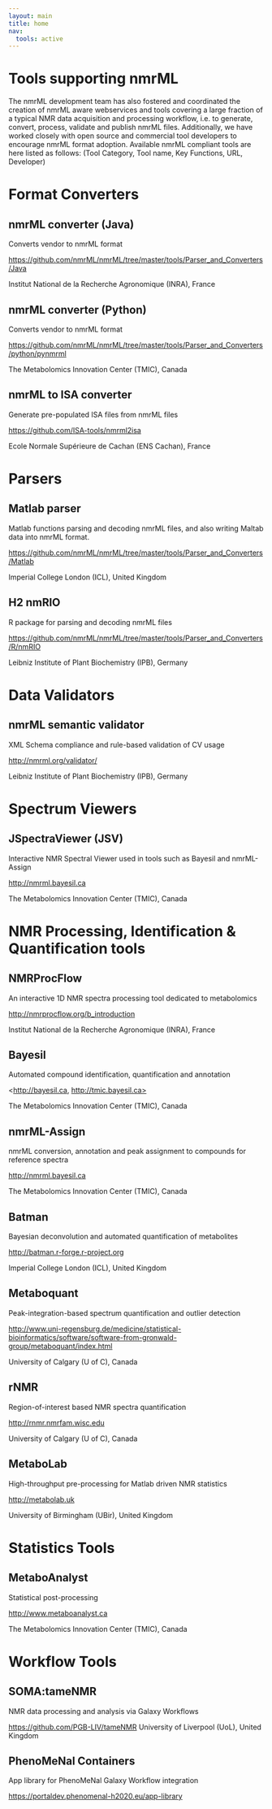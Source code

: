 ```yaml
---
layout: main
title: home
nav:
  tools: active
---
```


# Tools supporting nmrML

The nmrML development team has also fostered and coordinated the creation of nmrML aware webservices and tools covering a large fraction of a typical NMR data acquisition and processing workflow, i.e. to generate, convert, process, validate and publish nmrML files. Additionally, we have worked closely with open source and commercial tool developers to encourage nmrML format adoption. Available nmrML compliant tools are here listed as follows:
(Tool Category, Tool name, Key Functions, URL, Developer)


# Format Converters

## nmrML converter (Java)
Converts vendor to nmrML format

<https://github.com/nmrML/nmrML/tree/master/tools/Parser_and_Converters/Java>

Institut National de la Recherche Agronomique (INRA), France

## nmrML converter (Python)
Converts vendor to nmrML format

<https://github.com/nmrML/nmrML/tree/master/tools/Parser_and_Converters/python/pynmrml>

The Metabolomics Innovation Center (TMIC), Canada

## nmrML to ISA converter
Generate pre-populated ISA files from nmrML files

<https://github.com/ISA-tools/nmrml2isa>

Ecole Normale Supérieure de Cachan (ENS Cachan), France


# Parsers

## Matlab parser
Matlab functions parsing and decoding nmrML files, and also writing Maltab data into nmrML format.

<https://github.com/nmrML/nmrML/tree/master/tools/Parser_and_Converters/Matlab>

Imperial College London (ICL), United Kingdom

## H2 nmRIO
R package for parsing and decoding nmrML files

<https://github.com/nmrML/nmrML/tree/master/tools/Parser_and_Converters/R/nmRIO>

Leibniz Institute of Plant Biochemistry (IPB), Germany

# Data Validators

## nmrML semantic validator
XML Schema compliance and rule-based validation of CV usage

<http://nmrml.org/validator/>

Leibniz Institute of Plant Biochemistry (IPB), Germany

# Spectrum Viewers

## JSpectraViewer (JSV)
Interactive NMR Spectral Viewer used in tools such as Bayesil and nmrML-Assign

<http://nmrml.bayesil.ca>

The Metabolomics Innovation Center (TMIC), Canada

# NMR Processing, Identification & Quantification tools

## NMRProcFlow
An interactive 1D NMR spectra processing tool dedicated to metabolomics

<http://nmrprocflow.org/b_introduction>

Institut National de la Recherche Agronomique (INRA), France

## Bayesil
Automated compound identification, quantification and annotation

<http://bayesil.ca, http://tmic.bayesil.ca>

The Metabolomics Innovation Center (TMIC), Canada

## nmrML-Assign
nmrML conversion, annotation and peak assignment to compounds for reference spectra

<http://nmrml.bayesil.ca>

The Metabolomics Innovation Center (TMIC), Canada

## Batman
Bayesian deconvolution and automated quantification of metabolites

<http://batman.r-forge.r-project.org>

Imperial College London (ICL), United Kingdom

## Metaboquant
Peak-integration-based spectrum quantification and outlier detection

<http://www.uni-regensburg.de/medicine/statistical-bioinformatics/software/software-from-gronwald-group/metaboquant/index.html>

University of Calgary (U of C), Canada

## rNMR
Region-of-interest based NMR spectra quantification

<http://rnmr.nmrfam.wisc.edu>

University of Calgary (U of C), Canada

## MetaboLab
High-throughput pre-processing for Matlab driven NMR statistics

<http://metabolab.uk>

University of Birmingham (UBir), United Kingdom

# Statistics Tools

## MetaboAnalyst
Statistical post-processing

<http://www.metaboanalyst.ca>

The Metabolomics Innovation Center (TMIC), Canada

# Workflow Tools

## SOMA:tameNMR

NMR data processing and analysis via Galaxy Workflows

<https://github.com/PGB-LIV/tameNMR>
University of Liverpool (UoL), United Kingdom

## PhenoMeNal Containers
App library for PhenoMeNal Galaxy Workflow integration

<https://portaldev.phenomenal-h2020.eu/app-library>



